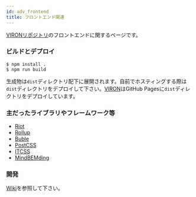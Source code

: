 ```yaml
---
id: adv_frontend
title: フロントエンド関連
---
```


[VIRONリポジトリ](https://github.com/cam-inc/viron)のフロントエンドに関するページです。

### ビルドとデプロイ

```node
$ npm install .
$ npm run build
```

生成物は`dist`ディレクトリ配下に展開されます。自前でホスティングする際は`dist`ディレクトリをデプロイして下さい。[VIRON](https://cam-inc.github.io/viron/latest)はGitHub Pagesに`dist`ディレクトリをデプロイしています。

### 主だったライブラリやフレームワーク等

- [Riot](http://riotjs.com)
- [Rollup](https://rollupjs.org/)
- [Buble](https://github.com/Rich-Harris/buble)
- [PostCSS](https://github.com/postcss/postcss)
- [ITCSS](https://itcss.io/)
- [MindBEMding](https://csswizardry.com/2013/01/mindbemding-getting-your-head-round-bem-syntax/)

### 開発

[Wiki](https://github.com/cam-inc/viron/wiki)を参照して下さい。
